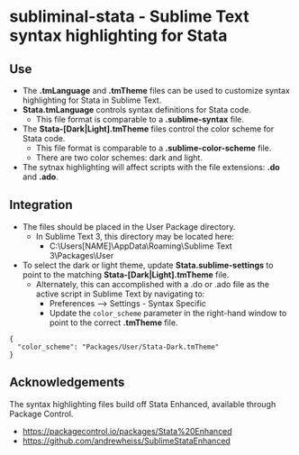 # subliminal-stata - Sublime Text syntax highlighting for Stata

## Use
  - The **.tmLanguage** and **.tmTheme** files can be used to customize syntax highlighting for Stata in Sublime Text.
  - **Stata.tmLanguage** controls syntax definitions for Stata code.
    - This file format is comparable to a **.sublime-syntax** file.
  - The **Stata-[Dark|Light].tmTheme** files control the color scheme for Stata code.
    - This file format is comparable to a **.sublime-color-scheme** file.
    - There are two color schemes: dark and light.
  - The sytnax highlighting will affect scripts with the file extensions: **.do** and **.ado**.

## Integration
  - The files should be placed in the User Package directory.
    - In Sublime Text 3, this directory may be located here:
      - C:\Users\[NAME]\AppData\Roaming\Sublime Text 3\Packages\User
  - To select the dark or light theme, update **Stata.sublime-settings** to point to the matching **Stata-[Dark|Light].tmTheme** file.
    - Alternately, this can accomplished with a .do or .ado file as the active script in Sublime Text by navigating to:
      - Preferences --> Settings - Syntax Specific
      - Update the `color_scheme` parameter in the right-hand window to point to the correct **.tmTheme** file.

```      
{ 
  "color_scheme": "Packages/User/Stata-Dark.tmTheme"
}
```

## Acknowledgements
The syntax highlighting files build off Stata Enhanced, available through Package Control.
  - https://packagecontrol.io/packages/Stata%20Enhanced
  - https://github.com/andrewheiss/SublimeStataEnhanced 
